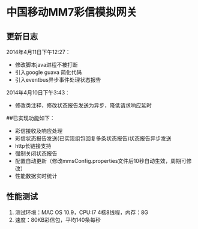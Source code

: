 # 中国移动MM7彩信模拟网关

## 更新日志
2014年4月11日下午12:27：    

* 修改脚本java进程不被打断
* 引入google guava 简化代码  
* 引入eventbus异步事件处理状态报告  

2014年4月10日下午3:43：  

* 修改类注释，修改状态报告发送为异步，降低请求响应延时  

##已实现功能如下：
* 彩信接收及响应处理
* 彩信状态报告发送(已实现组包回复多条状态报告)状态报告异步发送
* http长链接支持
* 强制关闭状态报告
* 配置自动更新（修改mmsConfig.properties文件后10秒自动生效，周期可修改）
* 性能数据实时统计

## 性能测试
1. 测试环境：MAC OS 10.9，CPU:I7 4核8线程，内存：8G
2. 速度：80KB彩信包，平均140条每秒